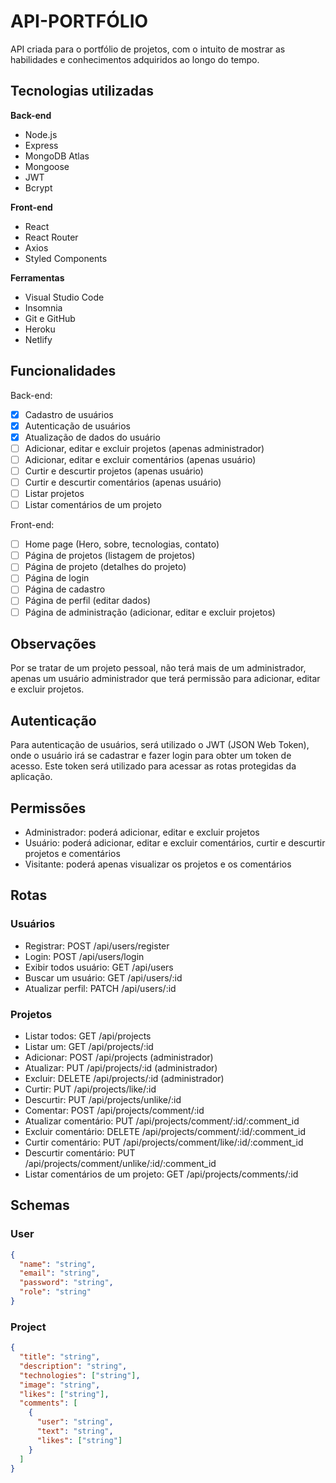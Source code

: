 # API-PORTFÓLIO
API criada para o portfólio de projetos, com o intuito de mostrar as habilidades e conhecimentos adquiridos ao longo do tempo.

## Tecnologias utilizadas

**Back-end**
- Node.js
- Express
- MongoDB Atlas
- Mongoose
- JWT
- Bcrypt

**Front-end**
- React
- React Router
- Axios
- Styled Components

**Ferramentas**
- Visual Studio Code
- Insomnia
- Git e GitHub
- Heroku
- Netlify

## Funcionalidades

Back-end:
- [x] Cadastro de usuários
- [x] Autenticação de usuários
- [x] Atualização de dados do usuário
- [ ] Adicionar, editar e excluir projetos (apenas administrador)
- [ ] Adicionar, editar e excluir comentários (apenas usuário)
- [ ] Curtir e descurtir projetos (apenas usuário)
- [ ] Curtir e descurtir comentários (apenas usuário)
- [ ] Listar projetos
- [ ] Listar comentários de um projeto

Front-end:
- [ ] Home page (Hero, sobre, tecnologias, contato)
- [ ] Página de projetos (listagem de projetos)
- [ ] Página de projeto (detalhes do projeto)
- [ ] Página de login
- [ ] Página de cadastro
- [ ] Página de perfil (editar dados)
- [ ] Página de administração (adicionar, editar e excluir projetos)

## Observações

Por se tratar de um projeto pessoal, não terá mais de um administrador, apenas um usuário administrador que terá permissão para adicionar, editar e excluir projetos.

## Autenticação

Para autenticação de usuários, será utilizado o JWT (JSON Web Token), onde o usuário irá se cadastrar e fazer login para obter um token de acesso. Este token será utilizado para acessar as rotas protegidas da aplicação.

## Permissões

- Administrador: poderá adicionar, editar e excluir projetos
- Usuário: poderá adicionar, editar e excluir comentários, curtir e descurtir projetos e comentários
- Visitante: poderá apenas visualizar os projetos e os comentários

## Rotas
### Usuários
- Registrar: POST /api/users/register
- Login: POST /api/users/login
- Exibir todos usuário: GET /api/users
- Buscar um usuário: GET /api/users/:id
- Atualizar perfil: PATCH /api/users/:id

### Projetos
- Listar todos: GET /api/projects
- Listar um: GET /api/projects/:id
- Adicionar: POST /api/projects (administrador)
- Atualizar: PUT /api/projects/:id (administrador)
- Excluir: DELETE /api/projects/:id (administrador)
- Curtir: PUT /api/projects/like/:id
- Descurtir: PUT /api/projects/unlike/:id
- Comentar: POST /api/projects/comment/:id
- Atualizar comentário: PUT /api/projects/comment/:id/:comment_id
- Excluir comentário: DELETE /api/projects/comment/:id/:comment_id
- Curtir comentário: PUT /api/projects/comment/like/:id/:comment_id
- Descurtir comentário: PUT /api/projects/comment/unlike/:id/:comment_id
- Listar comentários de um projeto: GET /api/projects/comments/:id

## Schemas

### User
```json
{
  "name": "string",
  "email": "string",
  "password": "string",
  "role": "string"
}
```

### Project
```json
{
  "title": "string",
  "description": "string",
  "technologies": ["string"],
  "image": "string",
  "likes": ["string"],
  "comments": [
    {
      "user": "string",
      "text": "string",
      "likes": ["string"]
    }
  ]
}
```